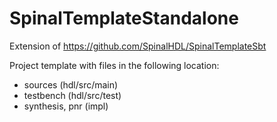# SpinalTemplateStandalone

Extension of https://github.com/SpinalHDL/SpinalTemplateSbt

Project template with files in the following location:

- sources (hdl/src/main)
- testbench (hdl/src/test)
- synthesis, pnr (impl)
